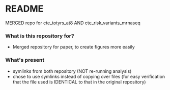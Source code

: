 # README #

MERGED repo for cte_totyrs_at8 AND cte_risk_variants_mrnaseq

### What is this repository for? ###

* Merged repository for paper, to create figures more easily

### What's present ###

* symlinks from both repository (NOT re-running analysis)
* chose to use symlinks instead of copying over files (for easy verification that the file used is IDENTICAL to that in the original repository)